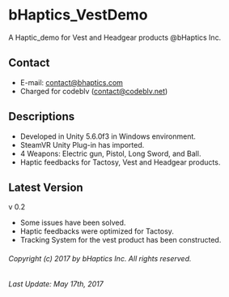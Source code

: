 # bHaptics_VestDemo
A Haptic_demo for Vest and Headgear products @bHaptics Inc.

## Contact
* E-mail: contact@bhaptics.com
* Charged for codeblv (contact@codeblv.net)

## Descriptions
* Developed in Unity 5.6.0f3 in Windows environment.
* SteamVR Unity Plug-in has imported.
* 4 Weapons: Electric gun, Pistol, Long Sword, and Ball.
* Haptic feedbacks for Tactosy, Vest and Headgear products.

## Latest Version
v 0.2
* Some issues have been solved.
* Haptic feedbacks were optimized for Tactosy.
* Tracking System for the vest product has been constructed.

###### Copyright (c) 2017 by bHaptics Inc. All rights reserved.
###### Last Update: May 17th, 2017

